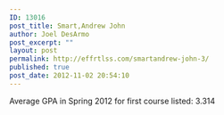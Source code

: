 ```yaml
---
ID: 13016
post_title: Smart,Andrew John
author: Joel DesArmo
post_excerpt: ""
layout: post
permalink: http://effrtlss.com/smartandrew-john-3/
published: true
post_date: 2012-11-02 20:54:10
---
```

<p>Average GPA in Spring 2012 for first course listed: 3.314</p>